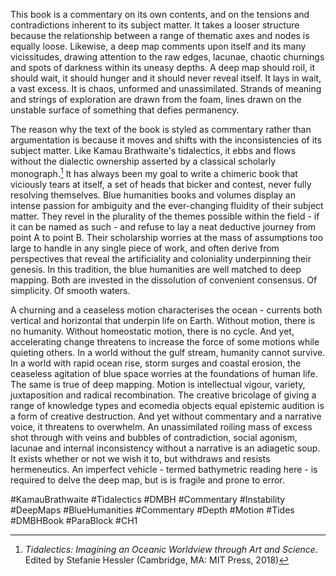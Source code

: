 This book is a commentary on its own contents, and on the tensions and contradictions inherent to its subject matter. It takes a looser structure because the relationship between a range of thematic axes and nodes is equally loose. Likewise, a deep map comments upon itself and its many vicissitudes, drawing attention to the raw edges, lacunae, chaotic churnings and spots of darkness within its uneasy depths. A deep map should roil, it should wait, it should hunger and it should never reveal itself. It lays in wait, a vast excess. It is chaos, unformed and unassimilated. Strands of meaning and strings of exploration are drawn from the foam, lines drawn on the unstable surface of something that defies permanency. 

The reason why the text of the book is styled as commentary rather than argumentation is because it moves and shifts with the inconsistencies of its subject matter. Like Kamau Brathwaite's tidalectics, it ebbs and flows without the dialectic ownership asserted by a classical scholarly monograph.[^1] It has always been my goal to write a chimeric book that viciously tears at itself, a set of heads that bicker and contest, never fully resolving themselves. Blue humanities books and volumes display an intense passion for ambiguity and the ever-changing fluidity of their subject matter. They revel in the plurality of the themes possible within the field - if it can be named as such - and refuse to lay a neat deductive journey from point A to point B. Their scholarship worries at the mass of assumptions too large to handle in any single piece of work, and often derive from perspectives that reveal the artificiality and coloniality underpinning their genesis. In this tradition, the blue humanities are well matched to deep mapping. Both are invested in the dissolution of convenient consensus. Of simplicity. Of smooth waters.

A churning and a ceaseless motion characterises the ocean - currents both vertical and horizontal that underpin life on Earth. Without motion, there is no humanity. Without homeostatic motion, there is no cycle. And yet, accelerating change threatens to increase the force of some motions while quieting others. In a world without the gulf stream, humanity cannot survive. In a world with rapid ocean rise, storm surges and coastal erosion, the ceaseless agitation of blue space worries at the foundations of human life. The same is true of deep mapping. Motion is intellectual vigour, variety, juxtaposition and radical recombination. The creative bricolage of giving a range of knowledge types and ecomedia objects equal epistemic audition is a form of creative destruction. And yet without commentary and a narrative voice, it threatens to overwhelm. An unassimilated roiling mass of excess shot through with veins and bubbles of contradiction, social agonism, lacunae and internal inconsistency without a narrative is an adiagetic soup. It exists whether or not we wish it to, but withdraws and resists hermeneutics. An imperfect vehicle - termed bathymetric reading here - is required to delve the deep map, but is is fragile and prone to error. 

#KamauBrathwaite #Tidalectics #DMBH #Commentary #Instability #DeepMaps #BlueHumanities #Commentary #Depth #Motion #Tides #DMBHBook #ParaBlock #CH1 

[^1]: *Tidalectics: Imagining an Oceanic Worldview through Art and Science*. Edited by Stefanie Hessler (Cambridge, MA: MIT Press, 2018)